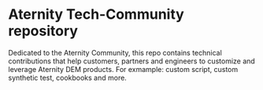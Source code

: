 # Aternity Tech-Community repository

Dedicated to the Aternity Community, this repo contains technical contributions that help customers, partners and engineers to customize and leverage Aternity DEM products.
For exmample: custom script, custom synthetic test, cookbooks and more.
